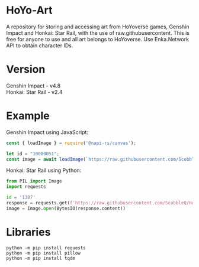 # HoYo-Art
A repository for storing and accessing art from HoYoverse games, Genshin Impact and Honkai: Star Rail, with the use of raw.githubusercontent. This is free for anyone to use and all art belongs to HoYoverse. Use Enka.Network API to obtain character IDs.

# Version
<p>Genshin Impact - v4.8<br>Honkai: Star Rail - v2.4</p>

# Example
Genshin Impact using JavaScript:
```js
const { loadImage } = require('@napi-rs/canvas');

let id = "10000051";
const image = await loadImage(`https://raw.githubusercontent.com/ScobbleQ/HoYo-Assets/main/genshin/splash/${id}.png`);
```
Honkai: Star Rail using Python:
```py
from PIL import Image
import requests

id = '1307'
response = requests.get(f'https://raw.githubusercontent.com/ScobbleQ/HoYo-Assets/main/starrail/wish/{id}.png')
image = Image.open(BytesIO(response.content))
```

# Libraries
```
python -m pip install requests
python -m pip install pillow
python -m pip install tqdm
```